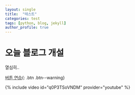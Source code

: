 ```yaml
---
layout: single
title:  "테스트"
categories: test
tags: [python, blog, jekyll]
author_profile: true
---
```


# 오늘 블로그 개설

열심히..

[버튼 연습](https://google.com){: .btn .btn--warning}

{% include video id="q0P3TSoVNDM" provider="youtube" %}